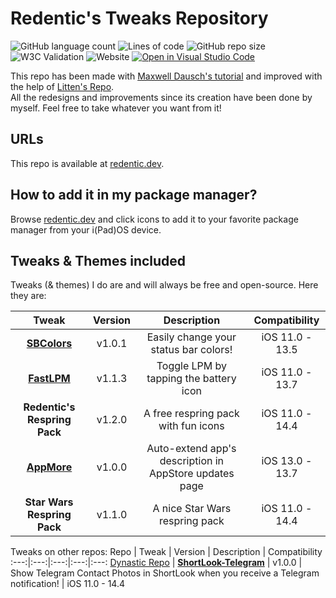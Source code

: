 # Redentic's Tweaks Repository
![GitHub language count](https://img.shields.io/github/languages/count/RedenticDev/redenticdev.github.io)
![Lines of code](https://img.shields.io/tokei/lines/github/RedenticDev/redenticdev.github.io)
![GitHub repo size](https://img.shields.io/github/repo-size/RedenticDev/redenticdev.github.io)
![W3C Validation](https://img.shields.io/w3c-validation/default?targetUrl=https%3A%2F%2Fredentic.dev)
![Website](https://img.shields.io/website?down_color=red&down_message=offline&up_color=green&up_message=online&url=https%3A%2F%2Fredentic.dev)
[![Open in Visual Studio Code](https://open.vscode.dev/badges/open-in-vscode.svg)](https://open.vscode.dev/RedenticDev/redenticdev.github.io)

This repo has been made with [Maxwell Dausch's tutorial](https://github.com/MDausch/Example-Cydia-Repository) and improved with the help of [Litten's Repo](https://github.com/schneelittchen/Repository).  
All the redesigns and improvements since its creation have been done by myself. Feel free to take whatever you want from it!

## URLs
This repo is available at [redentic.dev](https://redentic.dev).

## How to add it in my package manager?
Browse [redentic.dev](https://redentic.dev) and click icons to add it to your favorite package manager from your i(Pad)OS device.

## Tweaks & Themes included
Tweaks (& themes) I do are and will always be free and open-source. Here they are:

Tweak | Version | Description | Compatibility
:---:|:---:|:---:|:---:
**[SBColors](https://github.com/RedenticDev/SBColors)** | v1.0.1 | Easily change your status bar colors! | iOS 11.0 - 13.5
**[FastLPM](https://github.com/RedenticDev/FastLPM)** | v1.1.3 | Toggle LPM by tapping the battery icon | iOS 11.0 - 13.7
**Redentic's Respring Pack** | v1.2.0 | A free respring pack with fun icons | iOS 11.0 - 14.4
**[AppMore](https://github.com/RedenticDev/AppMore)** | v1.0.0 | Auto-extend app's description in AppStore updates page | iOS 13.0 - 13.7
**Star Wars Respring Pack** | v1.1.0 | A nice Star Wars respring pack | iOS 11.0 - 14.4

Tweaks on other repos:
Repo | Tweak | Version | Description | Compatibility
:---:|:---:|:---:|:---:|:---:
[Dynastic Repo](https://repo.dynastic.co/package/shortlook-telegram) | **[ShortLook-Telegram](https://github.com/RedenticDev/ShortLook-Telegram)** | v1.0.0 | Show Telegram Contact Photos in ShortLook when you receive a Telegram notification! | iOS 11.0 - 14.4
